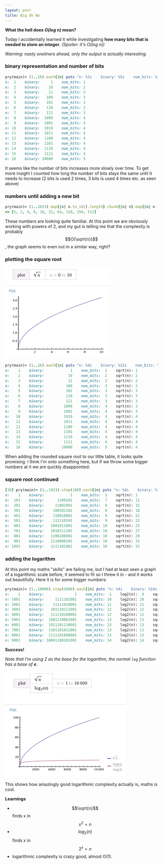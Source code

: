 ```yaml
---
layout: post
title: Big Oh No
---
```


**What the hell does _O(log n)_ mean?**

Today I accidentally learned it while investigating **how many bits that is
needed to store an integer**. _(Spoiler: it's O(log n))_

_Warning: nasty oneliners ahead, only the output is actually interesting._

### binary representation and number of bits

```ruby
pry(main)> (1..16).each{|n| puts "n: %2i    binary: %5s    num_bits: %i" % [n, n.to_s(2), n.to_s(2).length]}
n:  1    binary:     1    num_bits: 1
n:  2    binary:    10    num_bits: 2
n:  3    binary:    11    num_bits: 2
n:  4    binary:   100    num_bits: 3
n:  5    binary:   101    num_bits: 3
n:  6    binary:   110    num_bits: 3
n:  7    binary:   111    num_bits: 3
n:  8    binary:  1000    num_bits: 4
n:  9    binary:  1001    num_bits: 4
n: 10    binary:  1010    num_bits: 4
n: 11    binary:  1011    num_bits: 4
n: 12    binary:  1100    num_bits: 4
n: 13    binary:  1101    num_bits: 4
n: 14    binary:  1110    num_bits: 4
n: 15    binary:  1111    num_bits: 4
n: 16    binary: 10000    num_bits: 5
```

It seems like the number of bits increases more slowly over time. To get more
insight I counted how long the number of bits stays the same until it needs to
increase (2 bits is used 2 times, 3 bits is used 4 times etc. as seen above)

### numbers until adding a new bit

```ruby
pry(main)> (1..1023).map{|n| n.to_s(2).length}.chunk{|n| n}.map{|n| n.last.length}
=> [1, 2, 4, 8, 16, 32, 64, 128, 256, 512]
```

These numbers are looking quite familiar. At this point we are obviously
working with powers of 2, and my gut is telling me that the complexity is
probably $$O(\sqrt{n})$$, the graph seems to even out in a similar way,
right?

### plotting the square root

![sqrt(n)](/public/images/sqrt_n.png)

```ruby
pry(main)> (1..16).each{|n| puts "n: %4i    binary: %12s    num_bits: %2i    sqrt(n): %i" % [n, n.to_s(2), n.to_s(2).length, Math.sqrt(n).ceil]}
n:    1    binary:            1    num_bits:  1    sqrt(n): 1
n:    2    binary:           10    num_bits:  2    sqrt(n): 2
n:    3    binary:           11    num_bits:  2    sqrt(n): 2
n:    4    binary:          100    num_bits:  3    sqrt(n): 2
n:    5    binary:          101    num_bits:  3    sqrt(n): 3
n:    6    binary:          110    num_bits:  3    sqrt(n): 3
n:    7    binary:          111    num_bits:  3    sqrt(n): 3
n:    8    binary:         1000    num_bits:  4    sqrt(n): 3
n:    9    binary:         1001    num_bits:  4    sqrt(n): 3
n:   10    binary:         1010    num_bits:  4    sqrt(n): 4
n:   11    binary:         1011    num_bits:  4    sqrt(n): 4
n:   12    binary:         1100    num_bits:  4    sqrt(n): 4
n:   13    binary:         1101    num_bits:  4    sqrt(n): 4
n:   14    binary:         1110    num_bits:  4    sqrt(n): 4
n:   15    binary:         1111    num_bits:  4    sqrt(n): 4
n:   16    binary:        10000    num_bits:  5    sqrt(n): 4
```

When adding the rounded square root to our little table, it looks quite
promising. I think I'm onto something here, but if we throw some bigger numbers
at it we are quickly disappointed:

### square root continued

```ruby
[30] pry(main)> (1..1023).step(100).each{|n| puts "n: %4i    binary: %12s    num_bits: %2i    sqrt(n): %i" % [n, n.to_s(2), n.to_s(2).length, Math.sqrt(n).ceil]}
n:    1    binary:            1    num_bits:  1    sqrt(n): 1
n:  101    binary:      1100101    num_bits:  7    sqrt(n): 11
n:  201    binary:     11001001    num_bits:  8    sqrt(n): 15
n:  301    binary:    100101101    num_bits:  9    sqrt(n): 18
n:  401    binary:    110010001    num_bits:  9    sqrt(n): 21
n:  501    binary:    111110101    num_bits:  9    sqrt(n): 23
n:  601    binary:   1001011001    num_bits: 10    sqrt(n): 25
n:  701    binary:   1010111101    num_bits: 10    sqrt(n): 27
n:  801    binary:   1100100001    num_bits: 10    sqrt(n): 29
n:  901    binary:   1110000101    num_bits: 10    sqrt(n): 31
n: 1001    binary:   1111101001    num_bits: 10    sqrt(n): 32
```

### adding the logarithm

At this point my maths "skills" are failing me, but I had at least seen a graph
of a logarithmic scale before, it seemed to fit so I threw it in - and it works
out beautifully. Here it is for some bigger numbers:

```ruby
pry(main)> (1..10000).step(1000).each{|n| puts "n: %4i    binary: %14s    num_bits: %2i    log2(n): %2i    sqrt(n): %i" % [n, n.to_s(2), n.to_s(2).length, Math.log2(n).ceil, Math.sqrt(n).ceil]}
n:    1    binary:              1    num_bits:  1    log2(n):  0    sqrt(n): 1
n: 1001    binary:     1111101001    num_bits: 10    log2(n): 10    sqrt(n): 32
n: 2001    binary:    11111010001    num_bits: 11    log2(n): 11    sqrt(n): 45
n: 3001    binary:   101110111001    num_bits: 12    log2(n): 12    sqrt(n): 55
n: 4001    binary:   111110100001    num_bits: 12    log2(n): 12    sqrt(n): 64
n: 5001    binary:  1001110001001    num_bits: 13    log2(n): 13    sqrt(n): 71
n: 6001    binary:  1011101110001    num_bits: 13    log2(n): 13    sqrt(n): 78
n: 7001    binary:  1101101011001    num_bits: 13    log2(n): 13    sqrt(n): 84
n: 8001    binary:  1111101000001    num_bits: 13    log2(n): 13    sqrt(n): 90
n: 9001    binary: 10001100101001    num_bits: 14    log2(n): 14    sqrt(n): 95
```

**Success!**

_Note that I'm using 2 as the base for the logarithm, the normal `log` function
has a base of **e**_.

![sqrt(n)](/public/images/sqrt_and_log_n.png)

This shows how amazingly good logarithmic complexity actually is, maths is cool.

**Learnings**

- $$\sqrt{n}$$ finds x in $$x^2=n$$
- $$log_{2}(n)$$ finds x in $$2^x=n$$
- logarithmic complexity is crazy good, almost O(1).
